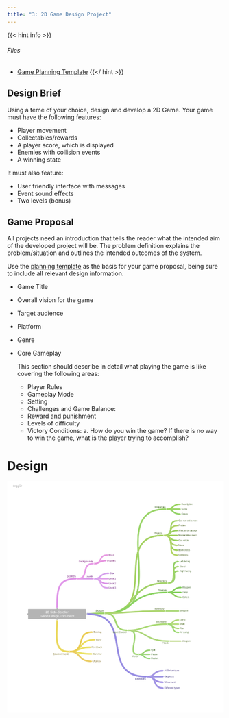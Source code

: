```yaml
---
title: "3: 2D Game Design Project"
---
```

{{< hint info >}}
###### Files

- [Game Planning Template](GamePlanning.docx)
{{</ hint >}}


## Design Brief
Using a teme of your choice, design and develop a 2D Game. Your game must have the following features:

- Player movement
- Collectables/rewards
- A player score, which is displayed
- Enemies with collision events
- A winning state

It must also feature:
- User friendly interface with messages
- Event sound effects
- Two levels (bonus)

## Game Proposal
All projects need an introduction that tells the reader what the intended aim of the developed project will be. The problem definition explains the problem/situation and outlines the intended outcomes of the system.

Use the [planning template](GamePlanning.docx) as the basis for your game proposal, being sure to include all relevant design information.

- Game Title
- Overall vision for the game
- Target audience
- Platform
- Genre
- Core Gameplay
    
    This section should describe in detail what playing the game is like covering the following areas:
	- Player Rules 
	- Gameplay Mode 
	- Setting 
	- Challenges and Game Balance: 
	- Reward and punishment 
	- Levels of difficulty
	- Victory Conditions: a. How do you win the game? If there is no way to win the game, what is the player trying to accomplish?


# Design

![](gddCoggle.png)